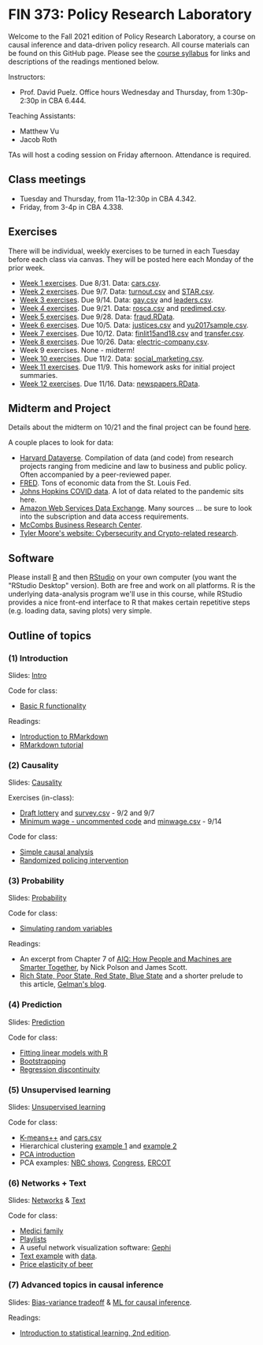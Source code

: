 # FIN 373: Policy Research Laboratory

Welcome to the Fall 2021 edition of Policy Research Laboratory, a course on causal inference and data-driven policy research.  All course materials can be found on this GitHub page.  Please see the [course syllabus](syllabus.pdf) for links and descriptions of the readings mentioned below.

Instructors:  
- Prof. David Puelz.  Office hours Wednesday and Thursday, from 1:30p-2:30p in CBA 6.444.

Teaching Assistants:
- Matthew Vu
- Jacob Roth

TAs will host a coding session on Friday afternoon.  Attendance is required.

## Class meetings

- Tuesday and Thursday, from 11a-12:30p in CBA 4.342.
- Friday, from 3-4p in CBA 4.338.

## Exercises

There will be individual, weekly exercises to be turned in each Tuesday before each class via canvas.  They will be posted here each Monday of the prior week.  

- [Week 1 exercises](assignments/HW1.pdf). Due 8/31. Data: [cars.csv](https://downgit.github.io/#/home?url=https://github.com/dpuelz/Policy-Research-Laboratory/blob/main/data/cars.csv).
- [Week 2 exercises](assignments/HW2.pdf). Due 9/7. Data: [turnout.csv](https://downgit.github.io/#/home?url=https://github.com/dpuelz/Policy-Research-Laboratory/blob/main/data/turnout.csv) and [STAR.csv](https://downgit.github.io/#/home?url=https://github.com/dpuelz/Policy-Research-Laboratory/blob/main/data/STAR.csv).
- [Week 3 exercises](assignments/HW3.pdf). Due 9/14. Data: [gay.csv](https://downgit.github.io/#/home?url=https://github.com/dpuelz/Policy-Research-Laboratory/blob/main/data/gay.csv) and [leaders.csv](https://downgit.github.io/#/home?url=https://github.com/dpuelz/Policy-Research-Laboratory/blob/main/data/leaders.csv).
- [Week 4 exercises](assignments/HW4.pdf). Due 9/21. Data: [rosca.csv](https://downgit.github.io/#/home?url=https://github.com/dpuelz/Policy-Research-Laboratory/blob/main/data/rosca.csv) and [predimed.csv](https://downgit.github.io/#/home?url=https://github.com/dpuelz/Policy-Research-Laboratory/blob/main/data/predimed.csv).
- [Week 5 exercises](assignments/HW5.pdf). Due 9/28. Data: [fraud.RData](https://downgit.github.io/#/home?url=https://github.com/dpuelz/Policy-Research-Laboratory/blob/main/data/fraud.RData). 
- [Week 6 exercises](assignments/HW6.pdf). Due 10/5. Data: [justices.csv](https://downgit.github.io/#/home?url=https://github.com/dpuelz/Policy-Research-Laboratory/blob/main/data/justices.csv) and [yu2017sample.csv](https://downgit.github.io/#/home?url=https://github.com/dpuelz/Policy-Research-Laboratory/blob/main/data/yu2017sample.csv).
- [Week 7 exercises](assignments/HW7.pdf). Due 10/12. Data: [finlit15and18.csv](https://downgit.github.io/#/home?url=https://github.com/dpuelz/Policy-Research-Laboratory/blob/main/data/finlit15and18.csv) and [transfer.csv](https://downgit.github.io/#/home?url=https://github.com/dpuelz/Policy-Research-Laboratory/blob/main/data/transfer.csv).
- [Week 8 exercises](assignments/HW8.pdf). Due 10/26. Data: [electric-company.csv](https://downgit.github.io/#/home?url=https://github.com/dpuelz/Policy-Research-Laboratory/blob/main/data/electric-company.csv).
- Week 9 exercises. None - midterm!
- [Week 10 exercises](assignments/HW9.pdf). Due 11/2. Data: [social_marketing.csv](https://downgit.github.io/#/home?url=https://github.com/dpuelz/Policy-Research-Laboratory/blob/main/data/social_marketing.csv).
- [Week 11 exercises](assignments/HW10.pdf). Due 11/9.  This homework asks for initial project summaries.
- [Week 12 exercises](assignments/HW11.pdf). Due 11/16. Data: [newspapers.RData](https://downgit.github.io/#/home?url=https://github.com/dpuelz/Policy-Research-Laboratory/blob/main/data/newspapers.RData). 


## Midterm and Project

Details about the midterm on 10/21 and the final project can be found [here](slides/PRL-project_midterm.pdf).

A couple places to look for data:
- [Harvard Dataverse](https://dataverse.harvard.edu).  Compilation of data (and code) from research projects ranging from medicine and law to business and public policy.  Often accompanied by a peer-reviewed paper.
- [FRED](https://fred.stlouisfed.org).  Tons of economic data from the St. Louis Fed.
- [Johns Hopkins COVID data](https://github.com/CSSEGISandData/COVID-19).  A lot of data related to the pandemic sits here.
- [Amazon Web Services Data Exchange](https://aws.amazon.com/marketplace/search/results?category=d5a43d97-558f-4be7-8543-cce265fe6d9d&FULFILLMENT_OPTION_TYPE=DATA_EXCHANGE&filters=FULFILLMENT_OPTION_TYPE).  Many sources ... be sure to look into the subscription and data access requirements.
- [McCombs Business Research Center](https://guides.lib.utexas.edu/BRC).
- [Tyler Moore's website: Cybersecurity and Crypto-related research](https://tylermoore.ens.utulsa.edu/pub.html).


## Software

Please install [R](http://www.r-project.org) and then [RStudio](http://www.rstudio.org) on your own computer (you want the "RStudio Desktop" version).  Both are free and work on all platforms.  R is the underlying data-analysis program we'll use in this course, while RStudio provides a nice front-end interface to R that makes certain repetitive steps (e.g. loading data, saving plots) very simple.

## Outline of topics  

### (1) Introduction

Slides: [Intro](slides/PRL-intro.pdf)

Code for class:
- [Basic R functionality](code/intro1.R)

Readings:  
- [Introduction to RMarkdown](http://rmarkdown.rstudio.com)  
- [RMarkdown tutorial](https://rmarkdown.rstudio.com/lesson-1.html)  

### (2) Causality

Slides: [Causality](slides/PRL-causality.pdf)

Exercises (in-class):
- [Draft lottery](code/draftlottery.md) and [survey.csv](https://downgit.github.io/#/home?url=https://github.com/dpuelz/Policy-Research-Laboratory/blob/main/data/survey.csv) - 9/2 and 9/7
- [Minimum wage - uncommented code](code/causality_minwage.R) and [minwage.csv](https://downgit.github.io/#/home?url=https://github.com/dpuelz/Policy-Research-Laboratory/blob/main/data/minwage.csv) - 9/14

Code for class:
- [Simple causal analysis](code/causality1.R)
- [Randomized policing intervention](code/causality_police.R)

### (3) Probability

Slides: [Probability](slides/PRL-probability.pdf)

Code for class:
- [Simulating random variables](code/probability.R)

Readings:  
- An excerpt from Chapter 7 of [AIQ: How People and Machines are Smarter Together](readings/AIQ_excerpt_contraceptive_effectiveness.pdf), by Nick Polson and James Scott.  
- [Rich State, Poor State, Red State, Blue State](http://www.stat.columbia.edu/~gelman/research/published/rb_qjps.pdf) and a shorter prelude to this article, [Gelman's blog](https://statmodeling.stat.columbia.edu/2005/11/07/income_matters/).

### (4) Prediction

Slides: [Prediction](slides/PRL-prediction.pdf)

Code for class:
- [Fitting linear models with R](code/linearmodels.R)
- [Bootstrapping](code/bootstrap.R)
- [Regression discontinuity](code/RD.R)

### (5) Unsupervised learning

Slides: [Unsupervised learning](slides/PRL-unsupervised.pdf)

Code for class:
- [K-means++](code/cars.R) and [cars.csv](https://downgit.github.io/#/home?url=https://github.com/dpuelz/Policy-Research-Laboratory/blob/main/data/cars.csv)
- Hierarchical clustering [example 1](code/linkage_minmax.R) and [example 2](code/hclust_examples.R)
- [PCA introduction](code/pca_intro.R)
- PCA examples: [NBC shows](code/nbc.R), [Congress](code/congress109.R), [ERCOT](code/ercot_PCA.R)

### (6) Networks + Text 

Slides: [Networks](slides/PRL-networks.pdf) & [Text](slides/PRL-text.pdf)

Code for class:
- [Medici family](code/medici.R)
- [Playlists](code/playlists.R)
- A useful network visualization software: [Gephi](https://gephi.org)
- [Text example](code/tm_examples.R) with [data](https://github.com/dpuelz/Policy-Research-Laboratory/tree/main/data/ReutersC50/C50test/SimonCowell).
- [Price elasticity of beer](code/smallbeer.R)

### (7) Advanced topics in causal inference

Slides: [Bias-variance tradeoff](slides/PRL-biasvariancetradeoff.pdf) & [ML for causal inference](slides/).

Readings:
- [Introduction to statistical learning, 2nd edition](https://web.stanford.edu/~hastie/ISLR2/ISLRv2_website.pdf).
